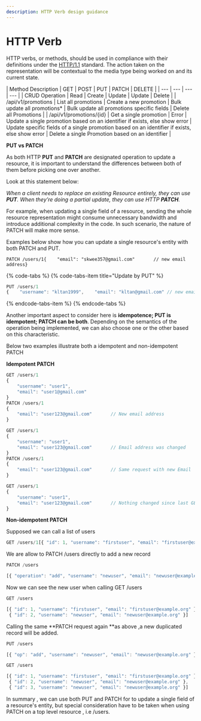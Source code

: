 ```yaml
---
description: HTTP Verb design guidance
---
```


# HTTP Verb

HTTP verbs, or methods, should be used in compliance with their definitions under the [HTTP/1.1](http://www.w3.org/Protocols/rfc2616/rfc2616-sec9.html) standard. The action taken on the representation will be contextual to the media type being worked on and its current state.

| Method Description | GET | POST | PUT | PATCH | DELETE |
| --- | --- | --- | --- |
| CRUD Operation | Read | Create | Update | Update | Delete |
| /api/v1/promotions | List all promotions | Create a new promotion | Bulk update all promotions\* | Bulk update all promotions specific fields | Delete all Promotions |
| /api/v1/promotions/{id} | Get a single promotion | Error | Update a single promotion based on an identifier if exists, else show error | Update specific fields of a single promotion based on an identifier if exists, else show error | Delete a single Promotion based on an identifier |



**PUT vs PATCH**

As both HTTP **PUT** and **PATCH** are designated operation to update a resource, it is important to understand the differences between both of them before picking one over another.

Look at this statement below:

_When a client needs to replace an existing Resource entirely, they can use **PUT**. When they’re doing a partial update, they can use HTTP **PATCH**._

For example, when updating a single field of a resource, sending the whole resource representation might consume unnecessary bandwidth and introduce additional complexity in the code. In such scenario, the nature of PATCH will make more sense.

Examples below show how you can update a single resource's entity with both PATCH and PUT.

```text
PATCH /users/1{    "email": "skwee357@gmail.com"       // new email address}
```

{% code-tabs %}
{% code-tabs-item title="Update by PUT" %}
```javascript
PUT /users/1
{    "username": "kltan1999",    "email": "kltan@gmail.com" // new email address    "mobile" : "12345677",    "gender" : "female",    "race" : "other",    "job" : "Software Engineer",    "accountStatus" : "active",    }
```
{% endcode-tabs-item %}
{% endcode-tabs %}

Another important aspect to consider here is **idempotence; PUT is idempotent; PATCH can be both**. Depending on the semantics of the operation being implemented, we can also choose one or the other based on this characteristic.

Below two examples illustrate both a idempotent and non-idempotent PATCH

**Idempotent PATCH**

```javascript
GET /users/1
{
    "username": "user1",
    "email": "user1@gmail.com"
}
PATCH /users/1
{
    "email": "user123@gmail.com"       // New email address
}

GET /users/1
{
    "username": "user1",
    "email": "user123@gmail.com"       // Email address was changed
}
PATCH /users/1
{
    "email": "user123@gmail.com"       // Same request with new Email
}

GET /users/1
{
    "username": "user1",
    "email": "user123@gmail.com"       // Nothing changed since last GET
}
```

**Non-idempotent PATCH**

Supposed we can call a list of users 

```javascript
GET /users/1[{ "id": 1, "username": "firstuser", "email": "firstuser@example.org" }]
```

We are allow to PATCH /users directly to add a new record 

```javascript
PATCH /users

[{ "operation": "add", "username": "newuser", "email": "newuser@example.org" }]

```

Now we can see the new user when calling GET /users

```javascript
GET /users

[{ "id": 1, "username": "firstuser", "email": "firstuser@example.org" },
 { "id": 2, "username": "newuser", "email": "newuser@example.org" }]
```

Calling the same **PATCH request again **as above ,a new duplicated record will be added. 

```javascript
PUT /users

[{ "op": "add", "username": "newuser", "email": "newuser@example.org" }]

GET /users

[{ "id": 1, "username": "firstuser", "email": "firstuser@example.org" },
 { "id": 2, "username": "newuser", "email": "newuser@example.org" },
 { "id": 3, "username": "newuser", "email": "newuser@example.org" }]
```

In summary , we can use both PUT and PATCH for to update a single field of a resource's entity, but special consideration have to be taken when using PATCH on a top level resource , i.e /users.

